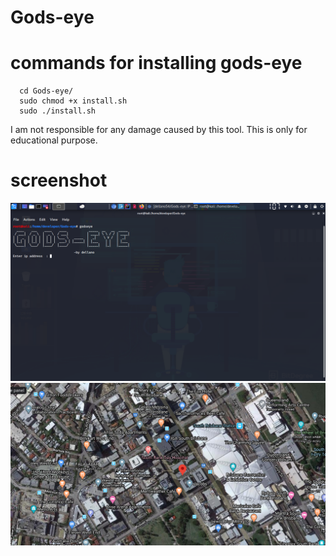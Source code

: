 # Gods-eye

# commands for installing gods-eye
```
  cd Gods-eye/
  sudo chmod +x install.sh
  sudo ./install.sh
  ```
  I am not responsible for any damage caused by this tool.
  This is only for educational purpose.
  
  # screenshot
  
![image](https://raw.githubusercontent.com/dellano54/Gods-eye/master/screenshot/screenshot.png)
![image](https://raw.githubusercontent.com/dellano54/Gods-eye/master/screenshot/Screenshot%202020-06-12%2005%3A54%3A53.png)
